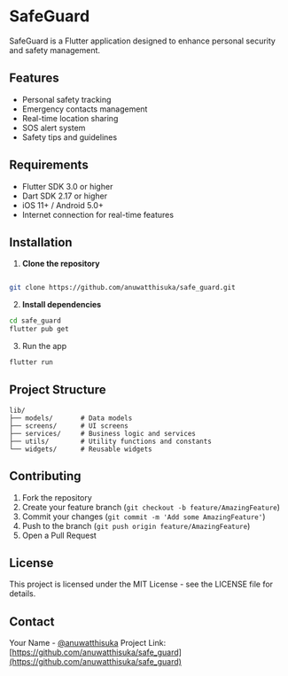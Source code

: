 # SafeGuard

SafeGuard is a Flutter application designed to enhance personal security and safety management.

## Features

- Personal safety tracking
- Emergency contacts management
- Real-time location sharing
- SOS alert system
- Safety tips and guidelines

## Requirements

- Flutter SDK 3.0 or higher
- Dart SDK 2.17 or higher
- iOS 11+ / Android 5.0+
- Internet connection for real-time features

## Installation

1. **Clone the repository**

```bash

git clone https://github.com/anuwatthisuka/safe_guard.git

```

2. **Install dependencies**

```bash
cd safe_guard
flutter pub get
```

3. Run the app

```bash
flutter run
```

## Project Structure

```
lib/
├── models/       # Data models
├── screens/      # UI screens
├── services/     # Business logic and services
├── utils/        # Utility functions and constants
└── widgets/      # Reusable widgets
```

## Contributing

1. Fork the repository
2. Create your feature branch (`git checkout -b feature/AmazingFeature`)
3. Commit your changes (`git commit -m 'Add some AmazingFeature'`)
4. Push to the branch (`git push origin feature/AmazingFeature`)
5. Open a Pull Request

## License

This project is licensed under the MIT License - see the LICENSE file for details.

## Contact

Your Name - [@anuwatthisuka](https://twitter.com/anuwatthisuka)
Project Link: [https://github.com/anuwatthisuka/safe_guard](https://github.com/anuwatthisuka/safe_guard)
